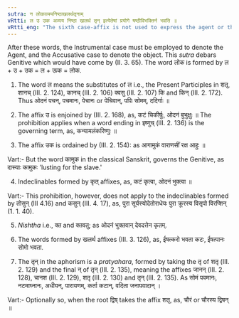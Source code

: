 ```yaml
---
sutra: न लोकाव्ययनिष्ठाखलर्थतृनाम्
vRtti: ल उ उक अव्यय निष्ठा खलर्थ तृन् इत्येतेषां प्रयोगे षष्ठीविभक्तिर्न भवति ॥
vRtti_eng: "The sixth case-affix is not used to express the agent or the object, when the word is governed by an Active Participle ending in the affix ल, or उ, or उक or by an Indeclinable, or by a Past Participle in क्त and क्तवतु, or by a word ending in an affix having the sense of खल् or by a Noun of agency formed by तृन् ॥"
---
```

After these words, the Instrumental case must be employed to denote the Agent, and the Accusative case to denote the object. This _sutra_ debars Genitive which would have come by (II. 3. 65). The word लोक is formed by ल + उ + उक = ल + ऊक = लोक.

1. The word ल means the substitutes of ल i.e., the Present Participles in शतृ, शानच् (III. 2. 124), कानच् (III. 2. 106) क्वसु (III. 2. 107) कि and किन् (III. 2. 172). Thus ओदनं पचन्, पचमानः, पेचानः or पेचिवान्, पपिः सोमम्, ददिर्गाः ॥

2. The affix उ is enjoined by (III. 2. 168), as, कटं चिकीर्षुः, ओदनं बुभुक्षुः ॥ The prohibition applies when a word ending in इष्णुच् (III. 2. 136) is the governing term, as, कन्यामलंकरिष्णुः ॥

3. The affix उक is ordained by (III. 2. 154): as आगामुकं वाराणसीं रक्ष आहुः ॥

Vart:- But the word कामुक in the classical Sanskrit, governs the Genitive, as दास्याः कामुकः 'lusting for the slave.'

4. Indeclinables formed by कृत् affixes, as, कटं कृत्वा, ओदनं भुक्त्वा ॥  

Vart:- This prohibition, however, does not apply to the indeclinables formed by तोसुन् (III 4.16) and कसुन् (III. 4. 17), as, पुरा सूर्यस्योदेतोराधेयः पुरा क्रूरस्य विसृपो विरप्शिन् (1. 1. 40).

5. _Nishtha_ i.e., क्त and क्तवतु; as ओदनं भुक्तवान् देवदत्तेन कृतम्.

6. The words formed by खलर्थ affixes (III. 3. 126), as, ईषत्करो भवता कटः, ईषत्पानः सोमो भवता.

7. The तृन् in the aphorism is a _pratyahara_, formed by taking the तृ of  शतृ (III. 2. 129) and the final न् of तृन् (III. 2. 135), meaning the affixes जानन् (III. 2. 128), चानश (III. 2. 129), शतृ (III. 2. 130) and तृन् (III. 2. 135). As सोमं पवमानः, नटमाघ्नानः, अधीयन्, पारायणम्, कर्ता कटान्, वदिता जनापवादान् ।

Vart:- Optionally so, when the root द्विष् takes the affix शतृ, as, चौरं or चौरस्य द्विषन् ॥

